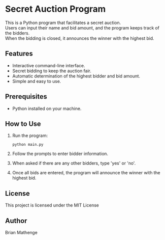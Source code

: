 # Secret Auction Program

This is a Python program that facilitates a secret auction.\
Users can input their name and bid amount, and the program keeps track of the bidders.\
When the bidding is closed, it announces the winner with the highest bid.

## Features
- Interactive command-line interface.
- Secret bidding to keep the auction fair.
- Automatic determination of the highest bidder and bid amount.
- Simple and easy to use.

## Prerequisites
- Python installed on your machine.

## How to Use
1. Run the program:

    ```
    python main.py
    ```

2. Follow the prompts to enter bidder information.

3. When asked if there are any other bidders, type 'yes' or 'no'.

4. Once all bids are entered, the program will announce the winner with the highest bid.

## License
This project is licensed under the MIT License

## Author
Brian Mathenge